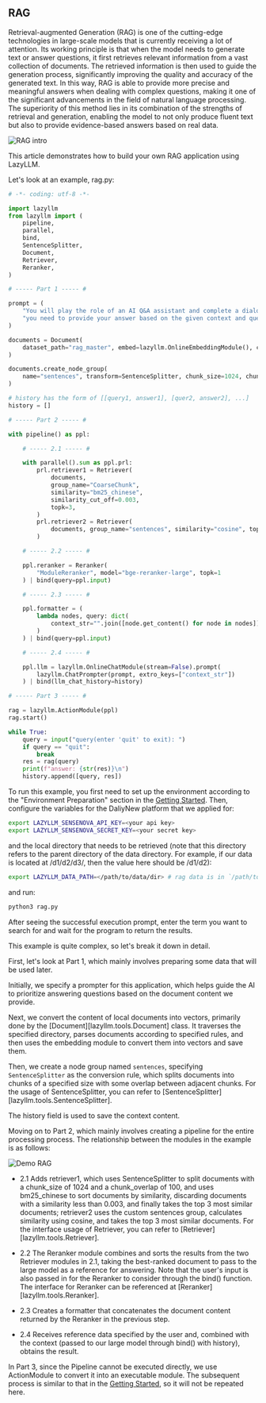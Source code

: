 ## RAG

Retrieval-augmented Generation (RAG) is one of the cutting-edge technologies in large-scale models that is currently receiving a lot of attention. Its working principle is that when the model needs to generate text or answer questions, it first retrieves relevant information from a vast collection of documents. The retrieved information is then used to guide the generation process, significantly improving the quality and accuracy of the generated text. In this way, RAG is able to provide more precise and meaningful answers when dealing with complex questions, making it one of the significant advancements in the field of natural language processing. The superiority of this method lies in its combination of the strengths of retrieval and generation, enabling the model to not only produce fluent text but also to provide evidence-based answers based on real data.

![RAG intro](../assets/rag-intro.png)

This article demonstrates how to build your own RAG application using LazyLLM.

Let's look at an example, rag.py:

```python
# -*- coding: utf-8 -*-

import lazyllm
from lazyllm import (
    pipeline,
    parallel,
    bind,
    SentenceSplitter,
    Document,
    Retriever,
    Reranker,
)

# ----- Part 1 ----- #

prompt = (
    "You will play the role of an AI Q&A assistant and complete a dialogue task. In this task, "
    "you need to provide your answer based on the given context and question."
)

documents = Document(
    dataset_path="rag_master", embed=lazyllm.OnlineEmbeddingModule(), create_ui=False
)

documents.create_node_group(
    name="sentences", transform=SentenceSplitter, chunk_size=1024, chunk_overlap=100
)

# history has the form of [[query1, answer1], [quer2, answer2], ...]
history = []

# ----- Part 2 ----- #

with pipeline() as ppl:

    # ----- 2.1 ----- #

    with parallel().sum as ppl.prl:
        prl.retriever1 = Retriever(
            documents,
            group_name="CoarseChunk",
            similarity="bm25_chinese",
            similarity_cut_off=0.003,
            topk=3,
        )
        prl.retriever2 = Retriever(
            documents, group_name="sentences", similarity="cosine", topk=3
        )

    # ----- 2.2 ----- #

    ppl.reranker = Reranker(
        "ModuleReranker", model="bge-reranker-large", topk=1
    ) | bind(query=ppl.input)

    # ----- 2.3 ----- #

    ppl.formatter = (
        lambda nodes, query: dict(
            context_str="".join([node.get_content() for node in nodes]), query=query
        )
    ) | bind(query=ppl.input)

    # ----- 2.4 ----- #

    ppl.llm = lazyllm.OnlineChatModule(stream=False).prompt(
        lazyllm.ChatPrompter(prompt, extro_keys=["context_str"])
    ) | bind(llm_chat_history=history)

# ----- Part 3 ----- #

rag = lazyllm.ActionModule(ppl)
rag.start()

while True:
    query = input("query(enter 'quit' to exit): ")
    if query == "quit":
        break
    res = rag(query)
    print(f"answer: {str(res)}\n")
    history.append([query, res])
```

To run this example, you first need to set up the environment according to the "Environment Preparation" section in the [Getting Started](/). Then, configure the variables for the DaliyNew platform that we applied for:

```bash
export LAZYLLM_SENSENOVA_API_KEY=<your api key>
export LAZYLLM_SENSENOVA_SECRET_KEY=<your secret key>
```

and the local directory that needs to be retrieved (note that this directory refers to the parent directory of the data directory. For example, if our data is located at /d1/d2/d3/, then the value here should be /d1/d2):

```bash
export LAZYLLM_DATA_PATH=</path/to/data/dir> # rag data is in `/path/to/data/dir/rag_master` in this example
```

and run:

```bash
python3 rag.py
```

After seeing the successful execution prompt, enter the term you want to search for and wait for the program to return the results.

This example is quite complex, so let's break it down in detail.

First, let's look at Part 1, which mainly involves preparing some data that will be used later.

Initially, we specify a prompter for this application, which helps guide the AI to prioritize answering questions based on the document content we provide.

Next, we convert the content of local documents into vectors, primarily done by the [Document][lazyllm.tools.Document] class. It traverses the specified directory, parses documents according to specified rules, and then uses the embedding module to convert them into vectors and save them.

Then, we create a node group named `sentences`, specifying `SentenceSplitter` as the conversion rule, which splits documents into chunks of a specified size with some overlap between adjacent chunks. For the usage of SentenceSplitter, you can refer to [SentenceSplitter][lazyllm.tools.SentenceSplitter].

The history field is used to save the context content.

Moving on to Part 2, which mainly involves creating a pipeline for the entire processing process. The relationship between the modules in the example is as follows:

![Demo RAG](../assets/rag-demo.png)

* 2.1 Adds retriever1, which uses SentenceSplitter to split documents with a chunk_size of 1024 and a chunk_overlap of 100, and uses bm25_chinese to sort documents by similarity, discarding documents with a similarity less than 0.003, and finally takes the top 3 most similar documents; retriever2 uses the custom sentences group, calculates similarity using cosine, and takes the top 3 most similar documents. For the interface usage of Retriever, you can refer to [Retriever][lazyllm.tools.Retriever].

* 2.2 The Reranker module combines and sorts the results from the two Retriever modules in 2.1, taking the best-ranked document to pass to the large model as a reference for answering. Note that the user's input is also passed in for the Reranker to consider through the bind() function. The interface for Reranker can be referenced at [Reranker][lazyllm.tools.Reranker].

* 2.3 Creates a formatter that concatenates the document content returned by the Reranker in the previous step.

* 2.4 Receives reference data specified by the user and, combined with the context (passed to our large model through bind() with history), obtains the result.

In Part 3, since the Pipeline cannot be executed directly, we use ActionModule to convert it into an executable module. The subsequent process is similar to that in the [Getting Started](/), so it will not be repeated here.
